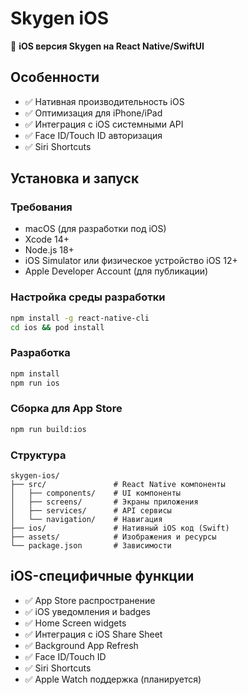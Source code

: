 # Skygen iOS

🍎 **iOS версия Skygen на React Native/SwiftUI**

## Особенности
- ✅ Нативная производительность iOS
- ✅ Оптимизация для iPhone/iPad
- ✅ Интеграция с iOS системными API
- ✅ Face ID/Touch ID авторизация
- ✅ Siri Shortcuts

## Установка и запуск

### Требования
- macOS (для разработки под iOS)
- Xcode 14+
- Node.js 18+
- iOS Simulator или физическое устройство iOS 12+
- Apple Developer Account (для публикации)

### Настройка среды разработки
```bash
npm install -g react-native-cli
cd ios && pod install
```

### Разработка
```bash
npm install
npm run ios
```

### Сборка для App Store
```bash
npm run build:ios
```

### Структура
```
skygen-ios/
├── src/               # React Native компоненты  
│   ├── components/    # UI компоненты
│   ├── screens/       # Экраны приложения
│   ├── services/      # API сервисы
│   └── navigation/    # Навигация
├── ios/               # Нативный iOS код (Swift)
├── assets/            # Изображения и ресурсы
└── package.json       # Зависимости
```

## iOS-специфичные функции
- ✅ App Store распространение
- ✅ iOS уведомления и badges
- ✅ Home Screen widgets
- ✅ Интеграция с iOS Share Sheet
- ✅ Background App Refresh
- ✅ Face ID/Touch ID
- ✅ Siri Shortcuts
- ✅ Apple Watch поддержка (планируется)
